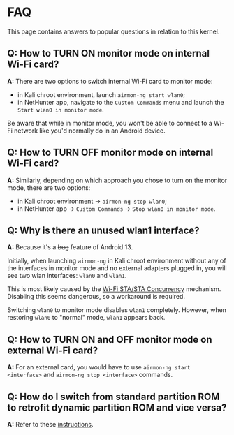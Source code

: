 # FAQ

This page contains answers to popular questions in relation to this kernel.

## Q: How to TURN ON monitor mode on internal Wi-Fi card?

**A:** There are two options to switch internal Wi-Fi card to monitor mode:

- in Kali chroot environment, launch `airmon-ng start wlan0`;
- in NetHunter app, navigate to the `Custom Commands` menu and launch the `Start wlan0 in monitor mode`.

Be aware that while in monitor mode, you won't be able to connect to a Wi-Fi network like you'd normally do in an Android device.

## Q: How to TURN OFF monitor mode on internal Wi-Fi card?

**A:** Similarly, depending on which approach you chose to turn on the monitor mode, there are two options:

- in Kali chroot environment -> `airmon-ng stop wlan0`;
- in NetHunter app -> `Custom Commands` -> `Stop wlan0 in monitor mode`.

## Q: Why is there an unused wlan1 interface?

**A:** Because it's a ~~bug~~ feature of Android 13.

Initially, when launching `airmon-ng` in Kali chroot environment without any of the interfaces in monitor mode and no external adapters plugged in, you will see two wlan interfaces: `wlan0` and `wlan1`.

This is most likely caused by the [Wi-Fi STA/STA Concurrency](https://source.android.com/docs/core/connect/wifi-sta-sta-concurrency) mechanism. Disabling this seems dangerous, so a workaround is required.

Switching `wlan0` to monitor mode disables `wlan1` completely. However, when restoring `wlan0` to "normal" mode, `wlan1` appears back.

## Q: How to TURN ON and OFF monitor mode on external Wi-Fi card?

**A:** For an external card, you would have to use `airmon-ng start <interface>` and `airmon-ng stop <interface>` commands.

## Q: How do I switch from standard partition ROM to retrofit dynamic partition ROM and vice versa?

**A:** Refer to these [instructions](https://gist.github.com/nkeor/d71b7884ee951de669b0d4baeacc58ba).
